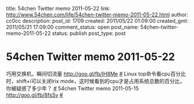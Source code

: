 title: 54chen Twitter memo 2011-05-22 
link: http://www.54chen.com/life/54chen-twitter-memo-2011-05-22.html
author: cc0cc
description: 
post_id: 1709
created: 2011/05/22 01:09:00
created_gmt: 2011/05/21 17:09:00
comment_status: open
post_name: 54chen-twitter-memo-2011-05-22
status: publish
post_type: post

# 54chen Twitter memo 2011-05-22 

巧用交换机，瞬间切流量 <http://goo.gl/fb/IH8Me> [#](http://twitter.com/54chen/statuses/71428676557881345) Linux top命令看cpu百分比时，shift+i可以关闭Irix mode，这时候看到的cpu才是占用系统总数的百分比，你被疑惑了多少年？ [#](http://twitter.com/54chen/statuses/70817850998259712) 54chen Twitter memo 2011-05-15 <http://goo.gl/fb/8fsSv> [#](http://twitter.com/54chen/statuses/69583560293625856)